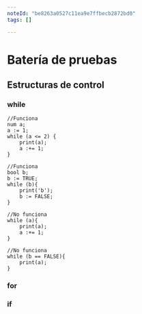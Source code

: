```yaml
---
noteId: "be8263a0527c11ea9e7ffbecb2872bd0"
tags: []

---
```

# Batería de pruebas






## Estructuras de control
### while
```
//Funciona
num a;
a := 1;
while (a <= 2) {
    print(a);
    a :+= 1;        
}

//Funciona
bool b;
b := TRUE;
while (b){
    print('b');
    b := FALSE;
}

//No funciona
while (a){
    print(a);
    a :+= 1;  
}

//No funciona
while (b == FALSE){
    print(a);
}

```
### for

### if


